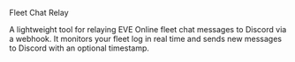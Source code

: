Fleet Chat Relay

A lightweight tool for relaying EVE Online fleet chat messages to Discord via a webhook. It monitors your fleet log in real time and sends new messages to Discord with an optional timestamp.